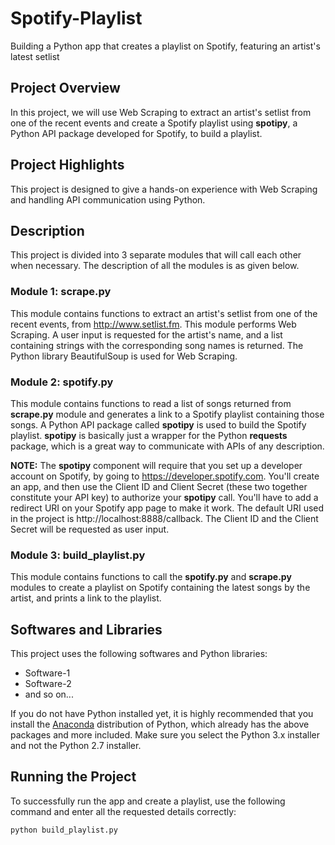 # Spotify-Playlist
Building a Python app that creates a playlist on Spotify, featuring an artist's latest setlist

## Project Overview
In this project, we will use Web Scraping to extract an artist's setlist from one of the recent events and create a Spotify playlist using **spotipy**, a Python API package developed for Spotify, to build a playlist.

## Project Highlights
This project is designed to give a hands-on experience with Web Scraping and handling API communication using Python.

## Description
This project is divided into 3 separate modules that will call each other when necessary. The description of all the modules is as given below.

### Module 1: scrape.py
This module contains functions to extract an artist's setlist from one of the recent events, from http://www.setlist.fm. This module performs Web Scraping. A user input is requested for the artist's name, and a list containing strings with the corresponding song names is returned. The Python library BeautifulSoup is used for Web Scraping.

### Module 2: spotify.py
This module contains functions to read a list of songs returned from **scrape.py** module and generates a link to a Spotify playlist containing those songs. A Python API package called **spotipy** is used to build the Spotify playlist. **spotipy** is basically just a wrapper for the Python **requests** package, which is a great way to communicate with APIs of any description.

**NOTE:** The **spotipy** component will require that you set up a developer account on Spotify, by going to https://developer.spotify.com. You'll create an app, and then use the Client ID and Client Secret (these two together constitute your API key) to authorize your **spotipy** call. You'll have to add a redirect URI on your Spotify app page to make it work. The default URI used in the project is http://localhost:8888/callback. The Client ID and the Client Secret will be requested as user input.

### Module 3: build_playlist.py
This module contains functions to call the **spotify.py** and **scrape.py** modules to create a playlist on Spotify containing the latest songs by the artist, and prints a link to the playlist.


## Softwares and Libraries
This project uses the following softwares and Python libraries:

- Software-1
- Software-2
- and so on...

If you do not have Python installed yet, it is highly recommended that you install the [Anaconda](https://www.anaconda.com/download/) distribution of Python, which already has the above packages and more included. Make sure you select the Python 3.x installer and not the Python 2.7 installer.

## Running the Project
To successfully run the app and create a playlist, use the following command and enter all the requested details correctly:

```
python build_playlist.py
```
